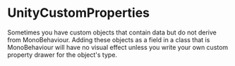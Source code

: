 # UnityCustomProperties
Sometimes you have custom objects that contain data but do not derive from MonoBehaviour. Adding these objects as a field in a class that is MonoBehaviour will have no visual effect unless you write your own custom property drawer for the object's type.
